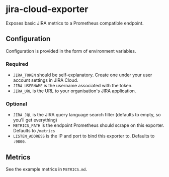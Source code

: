 # jira-cloud-exporter

Exposes basic JIRA metrics to a Prometheus compatible endpoint.

## Configuration

Configuration is provided in the form of environment variables.

### Required

* `JIRA_TOKEN` should be self-explanatory. Create one under your user account settings in JIRA Cloud.
* `JIRA_USERNAME` is the username associated with the token.
* `JIRA_URL` is the URL to your organisation's JIRA application.

### Optional
* `JIRA_JQL` is the JIRA query language search filter (defaults to empty, so you'll get everything)
* `METRICS_PATH` is the endpoint Prometheus should scrape on this exporter. Defaults to `/metrics`
* `LISTEN_ADDRESS` is the IP and port to bind this exporter to. Defaults to `:9800`.

## Metrics

See the example metrics in `METRICS.md`.
